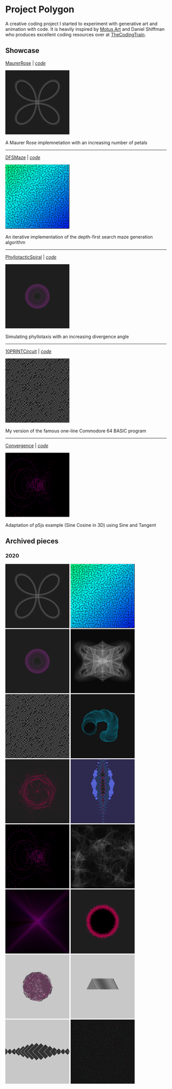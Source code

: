 # Project Polygon

A creative coding project I started to experiment with generative art and animation with code. It is heavily inspired by [Motus Art](https://owenmcateer.github.io/Motus-Art/) and Daniel Shiffman who produces excellent coding resources over at [TheCodingTrain](https://thecodingtrain.com/).

## Showcase

[MaurerRose] | [*code*][MaurerRose-code]

[![MaurerRose][MaurerRose-preview]][MaurerRose]

A Maurer Rose implemnetation with an increasing number of petals

---

[DFSMaze] | [*code*][DFSMaze-code]

[![DFSMaze][DFSMaze-preview]][DFSMaze]

An iterative implementation of the depth-first search maze generation algorithm

---

[PhyllotacticSpiral] | [*code*][PhyllotacticSpiral-code]

[![PhyllotacticSpiral][PhyllotacticSpiral-preview]][PhyllotacticSpiral]

Simulating phyllotaxis with an increasing divergence angle

---

[10PRINTCircuit] | [*code*][10PRINTCircuit-code] 

[![10PRINTCircuit][10PRINTCircuit-preview]][10PRINTCircuit]

My version of the famous one-line Commodore 64 BASIC program

---

[Convergence] | [*code*][Convergence-code]

[![Convergence][Convergence-preview]][Convergence]

Adaptation of p5js example (Sine Cosine in 3D) using Sine and Tangent

## Archived pieces

### 2020

[![MaurerRose][MaurerRose-preview]][MaurerRose]
[![DFSMaze][DFSMaze-preview]][DFSMaze]
[![PhyllotacticSpiral][PhyllotacticSpiral-preview]][PhyllotacticSpiral]
[![RecursiveOrbit][RecursiveOrbit-preview]][RecursiveOrbit]
[![10PRINTCircuit][10PRINTCircuit-preview]][10PRINTCircuit]
[![Wormhole][Wormhole-preview]][Wormhole]
[![PerlinsRose][PerlinsRose-preview]][PerlinsRose]
[![RupturedHelix][RupturedHelix-preview]][RupturedHelix]
[![Convergence][Convergence-preview]][Convergence]
[![SpidersDen][SpidersDen-preview]][SpidersDen]
[![LightSpeed][LightSpeed-preview]][LightSpeed]
[![BlackHole][BlackHole-preview]][BlackHole]
[![Vortex][Vortex-preview]][Vortex]
[![TPulse][TPulse-preview]][TPulse]
[![HarmonicQuadrilaterals][HarmonicQuadrilaterals-preview]][HarmonicQuadrilaterals]
[![BinaryShift][BinaryShift-preview]][BinaryShift]

[MaurerRose]: https://amriarshad.github.io/Project-Polygon/src/MaurerRose/index
[MaurerRose-code]: https://github.com/AmriArshad/Project-Polygon/tree/main/src/MaurerRose/sketch.js
[MaurerRose-preview]: ./assets/img/resized/MaurerRose_200x200.png
[DFSMaze]: https://amriarshad.github.io/Project-Polygon/src/DFSMaze/index
[DFSMaze-code]: https://github.com/AmriArshad/Project-Polygon/tree/main/src/DFSMaze/sketch.js
[DFSMaze-preview]: ./assets/img/resized/DFSMaze_200x200.png
[PhyllotacticSpiral]: https://amriarshad.github.io/Project-Polygon/src/PhyllotacticSpiral/index
[PhyllotacticSpiral-code]: https://github.com/AmriArshad/Project-Polygon/tree/main/src/PhyllotacticSpiral/sketch.js
[PhyllotacticSpiral-preview]: ./assets/img/resized/PhyllotacticSpiral_200x200.png
[RecursiveOrbit]: https://amriarshad.github.io/Project-Polygon/src/RecursiveOrbit/index
[RecursiveOrbit-code]: https://github.com/AmriArshad/Project-Polygon/tree/main/src/RecursiveOrbit/sketch.js
[RecursiveOrbit-preview]: ./assets/img/resized/RecursiveOrbit_200x200.png
[10PRINTCircuit]: https://amriarshad.github.io/Project-Polygon/src/10PRINTCircuit/index
[10PRINTCircuit-code]: https://github.com/AmriArshad/Project-Polygon/tree/main/src/10PRINTCircuit/sketch.js
[10PRINTCircuit-preview]: ./assets/img/resized/10PRINTCircuit_200x200.png
[Wormhole]: https://amriarshad.github.io/Project-Polygon/src/Wormhole/index
[Wormhole-code]: https://github.com/AmriArshad/Project-Polygon/tree/main/src/Wormhole/sketch.js
[Wormhole-preview]: ./assets/img/resized/Wormhole_200x200.png
[PerlinsRose]: https://amriarshad.github.io/Project-Polygon/src/PerlinsRose/index
[PerlinsRose-code]: https://github.com/AmriArshad/Project-Polygon/tree/main/src/PerlinsRose/sketch.js
[PerlinsRose-preview]: ./assets/img/resized/PerlinsRose_200x200.png
[RupturedHelix]: https://amriarshad.github.io/Project-Polygon/src/RupturedHelix/index
[RupturedHelix-code]: https://github.com/AmriArshad/Project-Polygon/tree/main/src/RupturedHelix/sketch.js
[RupturedHelix-preview]: ./assets/img/resized/RupturedHelix_200x200.png
[Convergence]: https://amriarshad.github.io/Project-Polygon/src/Convergence/index
[Convergence-code]: https://github.com/AmriArshad/Project-Polygon/tree/main/src/Convergence/sketch.js
[Convergence-preview]: ./assets/img/resized/Convergence_200x200.png
[SpidersDen]: https://amriarshad.github.io/Project-Polygon/src/SpidersDen/index
[SpidersDen-code]: https://github.com/AmriArshad/Project-Polygon/tree/main/src/SpidersDen/sketch.js
[SpidersDen-preview]: ./assets/img/resized/SpidersDen_200x200.png
[LightSpeed]: https://amriarshad.github.io/Project-Polygon/src/LightSpeed/index
[LightSpeed-code]: https://github.com/AmriArshad/Project-Polygon/tree/main/src/LightSpeed/sketch.js
[LightSpeed-preview]: ./assets/img/resized/LightSpeed_200x200.png
[BlackHole]: https://amriarshad.github.io/Project-Polygon/src/BlackHole/index
[BlackHole-code]: https://github.com/AmriArshad/Project-Polygon/tree/main/src/BlackHole/sketch.js
[BlackHole-preview]: ./assets/img/resized/BlackHole_200x200.png
[Vortex]: https://amriarshad.github.io/Project-Polygon/src/Vortex/index
[Vortex-code]: https://github.com/AmriArshad/Project-Polygon/tree/main/src/Vortex/sketch.js
[Vortex-preview]: ./assets/img/resized/Vortex_200x200.png
[TPulse]: https://amriarshad.github.io/Project-Polygon/src/TPulse/index
[TPulse-code]: https://github.com/AmriArshad/Project-Polygon/tree/main/src/TPulse/sketch.js
[TPulse-preview]: ./assets/img/resized/TPulse_200x200.png
[HarmonicQuadrilaterals]: https://amriarshad.github.io/Project-Polygon/src/HarmonicQuadrilaterals/index
[HarmonicQuadrilaterals-code]: https://github.com/AmriArshad/Project-Polygon/tree/main/src/HarmonicQuadrilaterals/sketch.js
[HarmonicQuadrilaterals-preview]: ./assets/img/resized/HarmonicQuadrilaterals_200x200.png
[BinaryShift]: https://amriarshad.github.io/Project-Polygon/src/BinaryShift/index
[BinaryShift-code]: https://github.com/AmriArshad/Project-Polygon/tree/main/src/BinaryShift/sketch.js
[BinaryShift-preview]: ./assets/img/resized/BinaryShift_200x200.png
